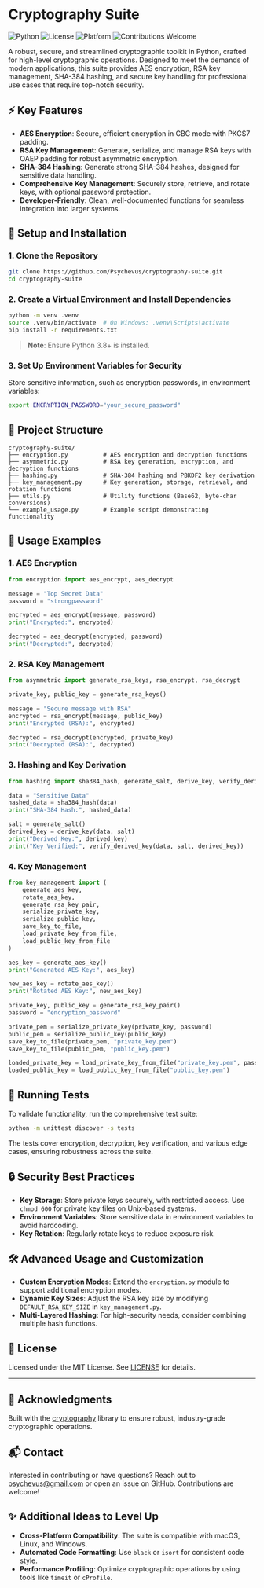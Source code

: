 # Cryptography Suite

![Python](https://img.shields.io/badge/python-3.12%2B-blue)
![License](https://img.shields.io/badge/license-MIT-green)
![Platform](https://img.shields.io/badge/platform-macOS%20|%20Linux%20|%20Windows-informational)
![Contributions Welcome](https://img.shields.io/badge/contributions-welcome-brightgreen.svg)

A robust, secure, and streamlined cryptographic toolkit in Python, crafted for high-level cryptographic operations. Designed to meet the demands of modern applications, this suite provides AES encryption, RSA key management, SHA-384 hashing, and secure key handling for professional use cases that require top-notch security.

## ⚡ Key Features

- **AES Encryption**: Secure, efficient encryption in CBC mode with PKCS7 padding.
- **RSA Key Management**: Generate, serialize, and manage RSA keys with OAEP padding for robust asymmetric encryption.
- **SHA-384 Hashing**: Generate strong SHA-384 hashes, designed for sensitive data handling.
- **Comprehensive Key Management**: Securely store, retrieve, and rotate keys, with optional password protection.
- **Developer-Friendly**: Clean, well-documented functions for seamless integration into larger systems.

## 🔧 Setup and Installation

### 1. Clone the Repository

```bash
git clone https://github.com/Psychevus/cryptography-suite.git
cd cryptography-suite
```

### 2. Create a Virtual Environment and Install Dependencies

```bash
python -m venv .venv
source .venv/bin/activate  # On Windows: .venv\Scripts\activate
pip install -r requirements.txt
```

> **Note**: Ensure Python 3.8+ is installed.

### 3. Set Up Environment Variables for Security

Store sensitive information, such as encryption passwords, in environment variables:

```bash
export ENCRYPTION_PASSWORD="your_secure_password"
```

## 📁 Project Structure

```plaintext
cryptography-suite/
├── encryption.py          # AES encryption and decryption functions
├── asymmetric.py          # RSA key generation, encryption, and decryption functions
├── hashing.py             # SHA-384 hashing and PBKDF2 key derivation
├── key_management.py      # Key generation, storage, retrieval, and rotation functions
├── utils.py               # Utility functions (Base62, byte-char conversions)
└── example_usage.py       # Example script demonstrating functionality
```

## 🚀 Usage Examples

### 1. AES Encryption

```python
from encryption import aes_encrypt, aes_decrypt

message = "Top Secret Data"
password = "strongpassword"

encrypted = aes_encrypt(message, password)
print("Encrypted:", encrypted)

decrypted = aes_decrypt(encrypted, password)
print("Decrypted:", decrypted)
```

### 2. RSA Key Management

```python
from asymmetric import generate_rsa_keys, rsa_encrypt, rsa_decrypt

private_key, public_key = generate_rsa_keys()

message = "Secure message with RSA"
encrypted = rsa_encrypt(message, public_key)
print("Encrypted (RSA):", encrypted)

decrypted = rsa_decrypt(encrypted, private_key)
print("Decrypted (RSA):", decrypted)
```

### 3. Hashing and Key Derivation

```python
from hashing import sha384_hash, generate_salt, derive_key, verify_derived_key

data = "Sensitive Data"
hashed_data = sha384_hash(data)
print("SHA-384 Hash:", hashed_data)

salt = generate_salt()
derived_key = derive_key(data, salt)
print("Derived Key:", derived_key)
print("Key Verified:", verify_derived_key(data, salt, derived_key))
```

### 4. Key Management

```python
from key_management import (
    generate_aes_key,
    rotate_aes_key,
    generate_rsa_key_pair,
    serialize_private_key,
    serialize_public_key,
    save_key_to_file,
    load_private_key_from_file,
    load_public_key_from_file
)

aes_key = generate_aes_key()
print("Generated AES Key:", aes_key)

new_aes_key = rotate_aes_key()
print("Rotated AES Key:", new_aes_key)

private_key, public_key = generate_rsa_key_pair()
password = "encryption_password"

private_pem = serialize_private_key(private_key, password)
public_pem = serialize_public_key(public_key)
save_key_to_file(private_pem, "private_key.pem")
save_key_to_file(public_pem, "public_key.pem")

loaded_private_key = load_private_key_from_file("private_key.pem", password)
loaded_public_key = load_public_key_from_file("public_key.pem")
```

## 🧪 Running Tests

To validate functionality, run the comprehensive test suite:

```bash
python -m unittest discover -s tests
```

The tests cover encryption, decryption, key verification, and various edge cases, ensuring robustness across the suite.

## 🔒 Security Best Practices

- **Key Storage**: Store private keys securely, with restricted access. Use `chmod 600` for private key files on Unix-based systems.
- **Environment Variables**: Store sensitive data in environment variables to avoid hardcoding.
- **Key Rotation**: Regularly rotate keys to reduce exposure risk.

## 🛠 Advanced Usage and Customization

- **Custom Encryption Modes**: Extend the `encryption.py` module to support additional encryption modes.
- **Dynamic Key Sizes**: Adjust the RSA key size by modifying `DEFAULT_RSA_KEY_SIZE` in `key_management.py`.
- **Multi-Layered Hashing**: For high-security needs, consider combining multiple hash functions.

## 📜 License

Licensed under the MIT License. See [LICENSE](LICENSE) for details.

---

## 🙏 Acknowledgments

Built with the [cryptography](https://cryptography.io/) library to ensure robust, industry-grade cryptographic operations.

## 📬 Contact

Interested in contributing or have questions? Reach out to [psychevus@gmail.com](mailto:psychevus@gmail.com) or open an issue on GitHub. Contributions are welcome!

## ✨ Additional Ideas to Level Up

- **Cross-Platform Compatibility**: The suite is compatible with macOS, Linux, and Windows.
- **Automated Code Formatting**: Use `black` or `isort` for consistent code style.
- **Performance Profiling**: Optimize cryptographic operations by using tools like `timeit` or `cProfile`.